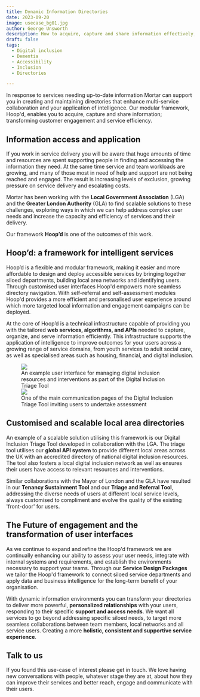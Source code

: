 ```yaml
---
title: Dynamic Information Directories
date: 2023-09-20
image: usecase_bg01.jpg
author: George Unsworth
description: How to acquire, capture and share information effectively; transforming customer engagement and powering service efficiency.
draft: false
tags:
  - Digital inclusion
  - Dementia
  - Accessibility
  - Inclusion
  - Directories

---
```


In response to services needing up-to-date information Mortar can support you in creating and maintaining directories that enhance multi-service collaboration and your application of intelligence. Our modular framework, Hoop'd, enables you to acquire, capture and share information; transforming customer engagement and service efficiency.
 
Information access and application
---------------------------------------------------------------------------------------------------------------------------------
If you work in service delivery you will be aware that huge amounts of time and resources are spent supporting people in finding and accessing the information they need. At the same time service and team workloads are growing, and many of those most in need of help and support are not being reached and engaged. The result is increasing levels of exclusion, growing pressure on service delivery and escalating costs.

Mortar has been working with the **Local Government Association** (LGA) and the **Greater London Authority** (GLA) to find scalable solutions to these challenges, exploring ways in which we can help address complex user needs and increase the capacity and efficiency of services and their delivery.

Our framework **Hoop’d** is one of the outcomes of this work.    

Hoop’d: a framework for intelligent services
---------------------------------------------------------------------------------------------------------------------------------

Hoop’d is a flexible and modular framework, making it easier and more affordable to design and deploy accessible services by bringing together siloed departments, building local area networks and identifying users. Through customised user interfaces Hoop'd empowers more seamless directory navigation. With self-referral and self-assessment modules Hoop'd provides a more efficient and personalised user experience around which more targeted local information and engagement campaigns can be deployed.

At the core of Hoop’d is a technical infrastructure capable of providing you with the tailored **web services, algorithms, and APIs** needed to capture, organize, and serve information efficiently. This infrastructure supports the application of intelligence to improve outcomes for your users across a growing range of service domains, from youth services to adult social care, as well as specialised areas such as housing, financial, and digital inclusion.

 <figure>
  <img src="{{ '/static/images/use-cases/dynamicinfoenvironments_02.png' | url }}" />
  <figcaption>
    An example user interface for managing digital inclusion resources and interventions as part of the Digital Inclusion Triage Tool
  </figcaption>
   <img src="{{ '/static/images/use-cases/dynamicinfoenvironments_01.png' | url }}" />
  <figcaption>
    One of the main communication pages of the Digital Inclusion Triage Tool inviting users to undertake assessment
  </figcaption>
</figure>

Customised and scalable local area directories
---------------------------------------------------------------------------------------------------------------------------------

An example of a scalable solution utilising this framework is our Digital Inclusion Triage Tool developed in collaboration with the LGA. The triage tool utilises our **global API system** to provide different local areas across the UK with an accredited directory of national digital inclusion resources. The tool also fosters a local digital inclusion network as well as ensures their users have access to relevant resources and interventions. 

Similar collaborations with the Mayor of London and the GLA have resulted in our **Tenancy Sustainment Tool** and our **Triage and Referral Tool**, addressing the diverse needs of users at different local service levels, always customised to compliment and evolve the quality of the existing 'front-door' for users. 

The Future of engagement and the transformation of user interfaces
---------------------------------------------------------------------------------------------------------------------------------
As we continue to expand and refine the Hoop'd framework we are continually enhancing our ability to assess your user needs, integrate with internal systems and requirements, and establish the environments necessary to support your teams. Through our **Service Design Packages** we tailor the Hoop'd framework to connect siloed service departments and apply data and business intelligence for the long-term benefit of your organisation.

With dynamic information environments you can transform your directories to deliver more powerful, **personalized relationships** with your users, responding to their specific **support and access needs**. We want all services to go beyond addressing specific siloed needs, to target more seamless collaborations between team members, local networks and all service users. Creating a more **holistic, consistent and supportive service experience**.

Talk to us
---------------------------------------------------------------------------------------------------------------------------------
If you found this use-case of interest please get in touch. We love having new conversations with people, whatever stage they are at, about how they can improve their services and better reach, engage and communicate with their users.
